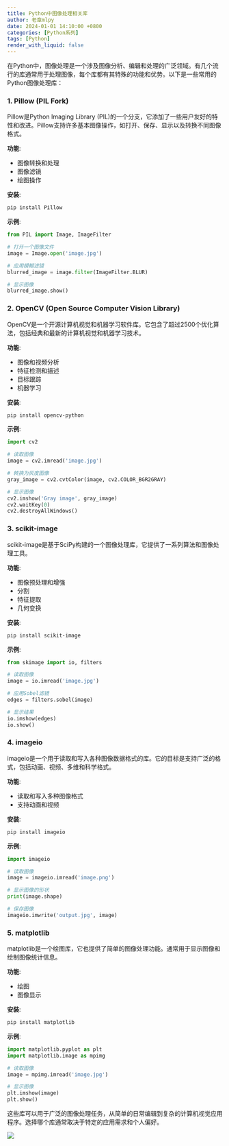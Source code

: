 ```yaml
---
title: Python中图像处理相关库
author: 老章mlpy
date: 2024-01-01 14:10:00 +0800
categories: [Python系列]
tags: [Python]
render_with_liquid: false
---
```



在Python中，图像处理是一个涉及图像分析、编辑和处理的广泛领域。有几个流行的库通常用于处理图像，每个库都有其特殊的功能和优势。以下是一些常用的Python图像处理库：

### 1. Pillow (PIL Fork)

Pillow是Python Imaging Library (PIL)的一个分支，它添加了一些用户友好的特性和改进。Pillow支持许多基本图像操作，如打开、保存、显示以及转换不同图像格式。

**功能**:
- 图像转换和处理
- 图像滤镜
- 绘图操作

**安装**:
```sh
pip install Pillow
```

**示例**:
```python
from PIL import Image, ImageFilter

# 打开一个图像文件
image = Image.open('image.jpg')

# 应用模糊滤镜
blurred_image = image.filter(ImageFilter.BLUR)

# 显示图像
blurred_image.show()
```

### 2. OpenCV (Open Source Computer Vision Library)

OpenCV是一个开源计算机视觉和机器学习软件库。它包含了超过2500个优化算法，包括经典和最新的计算机视觉和机器学习技术。

**功能**:
- 图像和视频分析
- 特征检测和描述
- 目标跟踪
- 机器学习

**安装**:
```sh
pip install opencv-python
```

**示例**:
```python
import cv2

# 读取图像
image = cv2.imread('image.jpg')

# 转换为灰度图像
gray_image = cv2.cvtColor(image, cv2.COLOR_BGR2GRAY)

# 显示图像
cv2.imshow('Gray image', gray_image)
cv2.waitKey(0)
cv2.destroyAllWindows()
```

### 3. scikit-image

scikit-image是基于SciPy构建的一个图像处理库，它提供了一系列算法和图像处理工具。

**功能**:
- 图像预处理和增强
- 分割
- 特征提取
- 几何变换

**安装**:
```sh
pip install scikit-image
```

**示例**:
```python
from skimage import io, filters

# 读取图像
image = io.imread('image.jpg')

# 应用Sobel滤镜
edges = filters.sobel(image)

# 显示结果
io.imshow(edges)
io.show()
```

### 4. imageio

imageio是一个用于读取和写入各种图像数据格式的库。它的目标是支持广泛的格式，包括动画、视频、多维和科学格式。

**功能**:
- 读取和写入多种图像格式
- 支持动画和视频

**安装**:
```sh
pip install imageio
```

**示例**:
```python
import imageio

# 读取图像
image = imageio.imread('image.png')

# 显示图像的形状
print(image.shape)

# 保存图像
imageio.imwrite('output.jpg', image)
```

### 5. matplotlib

matplotlib是一个绘图库，它也提供了简单的图像处理功能。通常用于显示图像和绘制图像统计信息。

**功能**:
- 绘图
- 图像显示

**安装**:
```sh
pip install matplotlib
```

**示例**:
```python
import matplotlib.pyplot as plt
import matplotlib.image as mpimg

# 读取图像
image = mpimg.imread('image.jpg')

# 显示图像
plt.imshow(image)
plt.show()
```

这些库可以用于广泛的图像处理任务，从简单的日常编辑到复杂的计算机视觉应用程序。选择哪个库通常取决于特定的应用需求和个人偏好。

![](https://my-wechat.oss-cn-beijing.aliyuncs.com/WX20230912-203916-20231217213830903-20231222231724242.png)
